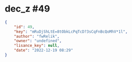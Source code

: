 
# dec_z #49
                
```JSON
{
    "id": 49,
    "key": "mRuDjShLtE=8tObkLcPqTcD?3sCqFnBcQoMhV*1l",
    "author": "fwRelik",
    "owner": "undefined",
    "lisance_key": null,
    "date": "2022-12-19 08:29"
}
```
    